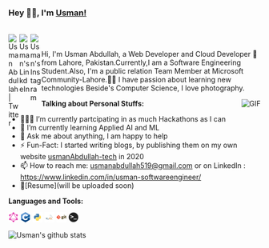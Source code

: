 ### Hey 👋🏽, I'm [Usman!](https://usmanabdullah-tech.github.io/)

<br/>


<a href="https://twitter.com/U4974">
<img align="left" alt="Usman Abdullah | Twitter" width="22px" src="https://cdn.jsdelivr.net/npm/simple-icons@v3/icons/twitter.svg" />
</a>
<a href="https://www.linkedin.com/in/usman-softwareengineer/">
<img align="left" alt="Usman's LinkdeIn" width="22px" src="https://cdn.jsdelivr.net/npm/simple-icons@v3/icons/linkedin.svg" />
</a>
<a href="https://www.instagram.com/usman_abdullah_ua/">
<img align="left" alt="Usman's Instagram" width="22px" src="https://cdn.jsdelivr.net/npm/simple-icons@v3/icons/instagram.svg" />
</a>


<br />

Hi, I'm Usman Abdullah, a Web Developer and Cloud Developer 🚀 from Lahore, Pakistan.Currently,I am a Software Engineering Student.Also, I'm a public relation Team Member at Microsoft Community-Lahore.🙍🏽‍ 
I have passion about learning new technologies 
Beside's Computer Science, I love photography.

<img align="right" alt="GIF" src="https://media.giphy.com/media/836HiJc7pgzy8iNXCn/giphy.gif" />

**Talking about Personal Stuffs:**

- 👨🏽‍💻 I’m currently partcipating in as much Hackathons as I can
- 🌱 I’m currently learning Applied AI and ML
- 💬 Ask me about anything, I am happy to help
- ⚡️ Fun-Fact: I started writing blogs, by publishing them on my own website [usmanAbdullah-tech](https://usmanabdullah-tech.github.io/) in 2020
- 📫 How to reach me: usmanabdullah519@gmail.com or on LinkedIn : https://www.linkedin.com/in/usman-softwareengineer/
- 📝[Resume](will be uploaded soon)

**Languages and Tools:**

<code><img height="20" src="https://raw.githubusercontent.com/github/explore/5c058a388828bb5fde0bcafd4bc867b5bb3f26f3/topics/graphql/graphql.png"></code>
<code><img height="20" src="https://raw.githubusercontent.com/github/explore/80688e429a7d4ef2fca1e82350fe8e3517d3494d/topics/cpp/cpp.png"></code>
<code><img height="20" src="https://raw.githubusercontent.com/github/explore/80688e429a7d4ef2fca1e82350fe8e3517d3494d/topics/python/python.png"></code>
<code><img height="20" src="https://raw.githubusercontent.com/github/explore/80688e429a7d4ef2fca1e82350fe8e3517d3494d/topics/mysql/mysql.png"></code>
<code><img height="20" src="https://raw.githubusercontent.com/github/explore/80688e429a7d4ef2fca1e82350fe8e3517d3494d/topics/git/git.png"></code>
<code><img height="20" src="https://raw.githubusercontent.com/github/explore/80688e429a7d4ef2fca1e82350fe8e3517d3494d/topics/terminal/terminal.png"></code>

![Usman's github stats](https://github-readme-stats.vercel.app/api?username=usmanAbdullah-tech&show_icons=true&hide_border=true)

